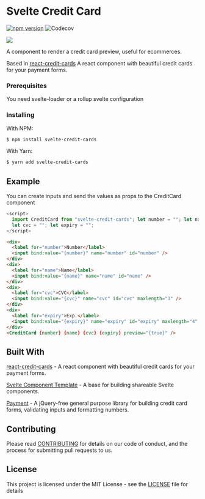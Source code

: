 # Svelte Credit Card

[![npm version](https://badge.fury.io/js/svelte-credit-cards.svg)](https://badge.fury.io/js/svelte-credit-cards)
![Codecov](https://img.shields.io/codecov/c/github/charlyjazz/svelte-credit-card?label=%20&logo=codecov&logoColor=orange&style=flat-square)

<img src="https://user-images.githubusercontent.com/12489333/81740061-bb6eba00-9472-11ea-8f50-8862ce5e91be.png">

A component to render a credit card preview, useful for ecommerces.

Based in [react-credit-cards](https://github.com/amarofashion/react-credit-cards) A react component with beautiful credit cards for your payment forms.

### Prerequisites

You need svelte-loader or a rollup svelte configuration

### Installing

With NPM:

```bash
$ npm install svelte-credit-cards
```

With Yarn:

```bash
$ yarn add svelte-credit-cards
```

## Example

You can create inputs and send the values as props to the CreditCard component

```javascript
<script>
  import CreditCard from "svelte-credit-cards"; let number = ""; let name = "";
  let cvc = ""; let expiry = "";
</script>
```

```html
<div>
  <label for="number">Number</label>
  <input bind:value="{number}" name="number" id="number" />
</div>
<div>
  <label for="name">Name</label>
  <input bind:value="{name}" name="name" id="name" />
</div>
<div>
  <label for="cvc">CVC</label>
  <input bind:value="{cvc}" name="cvc" id="cvc" maxlength="3" />
</div>
<div>
  <label for="expiry">Exp.</label>
  <input bind:value="{expiry}" name="expiry" id="expiry" maxlength="4" />
</div>
<CreditCard {number} {name} {cvc} {expiry} preview="{true}" />
```

## Built With

[react-credit-cards](https://github.com/amarofashion/react-credit-cards) - A react component with beautiful credit cards for your payment forms.

[Svelte Component Template](https://github.com/sveltejs/component-template) - A base for building shareable Svelte components.

[Payment](https://github.com/jessepollak/payment) - A jQuery-free general purpose library for building credit card forms, validating inputs and formatting numbers.

## Contributing

Please read [CONTRIBUTING](CONTRIBUTING.md) for details on our code of conduct, and the process for submitting pull requests to us.

## License

This project is licensed under the MIT License - see the [LICENSE](LICENSE) file for details
